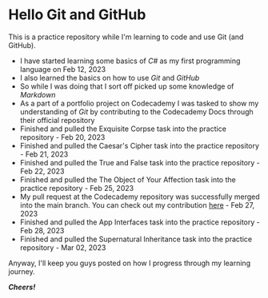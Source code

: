 # Hello Git and GitHub

This is a practice repository while I'm learning to code and use Git (and GitHub).

* I have started learning some basics of _C#_ as my first programming language on Feb 12, 2023
* I also learned the basics on how to use _Git_ and _GitHub_
* So while I was doing that I sort off picked up some knowledge of _Markdown_
* As a part of a portfolio project on Codecademy I was tasked to show my understanding of _Git_ by contributing to the Codecademy Docs through their official repository
* Finished and pulled the Exquisite Corpse task into the practice repository - Feb 20, 2023
* Finished and pulled the Caesar's Cipher task into the practice repository - Feb 21, 2023
* Finished and pulled the True and False task into the practice repository - Feb 22, 2023
* Finished and pulled the The Object of Your Affection task into the practice repository - Feb 25, 2023
* My pull request at the Codecademy repository was successfully merged into the main branch. You can check out my contribution [here](https://www.codecademy.com/resources/docs/c-sharp/math-functions/pow) - Feb 27, 2023
* Finished and pulled the App Interfaces task into the practice repository - Feb 28, 2023
* Finished and pulled the Supernatural Inheritance task into the practice repository - Mar 02, 2023

Anyway, I'll keep you guys posted on how I progress through my learning journey.

***Cheers!***
